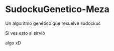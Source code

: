 ﻿# SudockuGenetico-Meza
Un algorítmo genético que resuelve sudockus

Si ves esto si sirvió

algo xD
